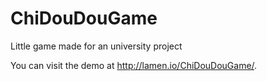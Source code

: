 # ChiDouDouGame
Little game made for an university project

You can visit the demo at http://lamen.io/ChiDouDouGame/.
